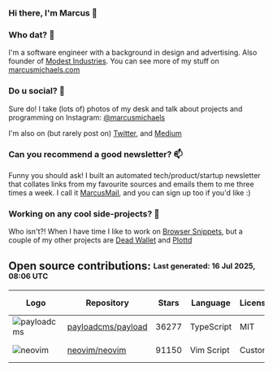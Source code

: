 ### Hi there, I'm Marcus 👋

### Who dat? 🤔
I'm a software engineer with a background in design and advertising. Also founder of [Modest Industries](https://modestindustries.co). You can see more of my stuff on [marcusmichaels.com](https://marcusmichaels.com)

### Do u social? 👯
Sure do! I take (lots of) photos of my desk and talk about projects and programming on Instagram: [@marcusmichaels](https://instagram.com/marcusmichaels)

I'm also on (but rarely post on) [Twitter](https://twitter.com/marcusmichaels), and [Medium](https://medium.com/@marcusmichaels)

### Can you recommend a good newsletter? 📫 
Funny you should ask! I built an automated tech/product/startup newsletter that collates links from my favourite sources and emails them to me three times a week. I call it [MarcusMail](https://bit.ly/marcus-mail), and you can sign up too if you'd like :)

### Working on any cool side-projects? 🚀
Who isn't?! When I have time I like to work on [Browser Snippets](https://browsersnippets.com), but a couple of my other projects are [Dead Wallet](https://deadwallet.com) and [Plottd](https://plottd.com)

<!--
**marcusmichaels/marcusmichaels** is a ✨ _special_ ✨ repository because its `README.md` (this file) appears on your GitHub profile.

The CONTRIBUTIONS START / END section is a fun script that runs every day and adds any external contibutions I've made. Check the /scripts folder.
-->

<!-- CONTRIBUTIONS START -->

## Open source contributions: <sub><sup>Last generated: 16 Jul 2025, 08:06 UTC</sup></sub>

| Logo | Repository | Stars | Language | License | Website | Last Contribution |
|------|------------|---------|-------------|-------------|-------------|----------------------|
| ![payloadcms](https://avatars.githubusercontent.com/u/62968818?s=60) | [payloadcms/payload](https://github.com/payloadcms/payload) | 36277 | TypeScript | MIT | [payloadcms.com](https://payloadcms.com) | Jun 22, 2025 |
| ![neovim](https://avatars.githubusercontent.com/u/6471485?s=60) | [neovim/neovim](https://github.com/neovim/neovim) | 91150 | Vim Script | Custom | [neovim.io](https://neovim.io) | Feb 16, 2024 |

<!-- CONTRIBUTIONS END -->
